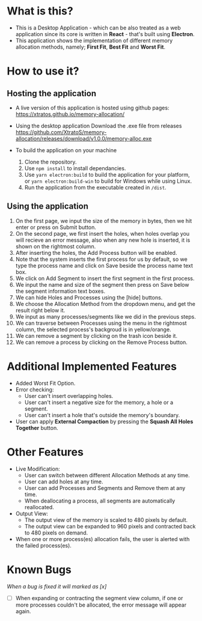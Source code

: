 # What is this?
- This is a Desktop Application - which can be also treated as a web application since its core is written in **React** - that's built using **Electron**.
- This application shows the implementation of different memory allocation methods, namely; **First Fit**, **Best Fit** and **Worst Fit**.

# How to use it?
## Hosting the application
- A live version of this application is hosted using github pages:
  https://xtratos.github.io/memory-allocation/
- Using the desktop application
  Download the .exe file from releases
  https://github.com/XtratoS/memory-allocation/releases/download/v1.0.0/memory-alloc.exe

- To build the application on your machine
  1. Clone the repository.
  2. Use `npm install` to install dependancies.
  3. Use `yarn electron:build` to build the application for your platform, or `yarn electron:build-win` to build for Windows while using Linux.
  4. Run the application from the executable created in `/dist`.

## Using the application
1. On the first page, we input the size of the memory in bytes, then we hit enter or press on Submit button.
2. On the second page, we first insert the holes, when holes overlap you will recieve an error message, also when any new hole is inserted, it is shown on the rightmost column.
3. After inserting the holes, the Add Process button will be enabled.
4. Note that the system inserts the first process for us by default, so we type the process name and click on Save beside the process name text box.
5. We click on Add Segment to insert the first segment in the first process.
6. We input the name and size of the segment then press on Save below the segment information text boxes.
7. We can hide Holes and Processes using the \[hide\] buttons.
8. We choose the Allocation Method from the dropdown menu, and get the result right below it.
9.  We input as many processes/segments like we did in the previous steps.
10. We can traverse between Processes using the menu in the rightmost column, the selected process's backgroud is in yellow/orange.
11. We can remove a segment by clicking on the trash icon beside it.
12. We can remove a process by clicking on the Remove Process button.

# Additional Implemented Features
- Added Worst Fit Option.
- Error checking:
  - User can't insert overlapping holes.
  - User can't insert a negative size for the memory, a hole or a segment.
  - User can't insert a hole that's outside the memory's boundary.
- User can apply **External Compaction** by pressing the **Squash All Holes Together** button.

# Other Features
- Live Modification:
  - User can switch between different Allocation Methods at any time.
  - User can add holes at any time.
  - User can add Processes and Segments and Remove them at any time.
  - When deallocating a process, all segments are automatically reallocated.
- Output View:
  - The output view of the memory is scaled to 480 pixels by default.
  - The output view can be expanded to 960 pixels and contracted back to 480 pixels on demand.
- When one or more process(es) allocation fails, the user is alerted with the failed process(es).

# Known Bugs
*When a bug is fixed it will marked as [x]*
- [ ] When expanding or contracting the segment view column, if one or more processes couldn't be allocated, the error message will appear again.
